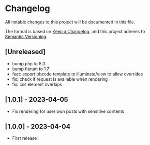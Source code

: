 # Changelog

All notable changes to this project will be documented in this file.

The format is based on [Keep a Changelog](https://keepachangelog.com/en/1.0.0/),
and this project adheres to [Semantic Versioning](https://semver.org/spec/v2.0.0.html).

## [Unreleased]

- bump php to 8.0
- bump flarum to 1.7
- feat: export bbcode template to illuminate/view to allow overrides
- fix: check if request is available when rendering
- fix: css element overlaps

## [1.0.1] - 2023-04-05

- Fix rendering for user own posts with sensitive contents

## [1.0.0] - 2023-04-04

- First release
